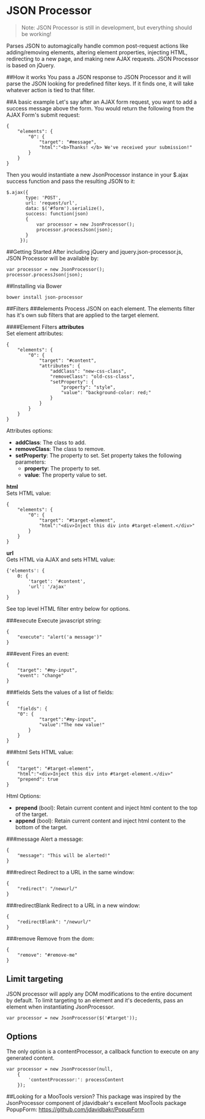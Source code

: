 JSON Processor
==============

> Note: JSON Processor is still in development, but everything should be working!

Parses JSON to automagically handle common post-request actions like adding/removing elements, altering element properties, injecting HTML, redirecting to a new page, and making new AJAX requests. JSON Processor is based on jQuery.

##How it works
You pass a JSON response to JSON Processor and it will parse the JSON looking for predefined filter keys. If it finds one, it will take whatever action is tied to that filter.

##A basic example
Let's say after an AJAX form request, you want to add a success message above the form. You would return the following from the AJAX Form's submit request:
    
    {
        "elements": {
            "0": {
                "target": "#message",
                "html":"<b>Thanks! </b> We've received your submission!"
            }
        }
    }
    

Then you would instantiate a new JsonProcessor instance in your $.ajax success function and pass the resulting JSON to it:

    $.ajax({
           type: 'POST',
           url: 'request/url',
           data: $('#form').serialize(),
           success: function(json)
           {
               var processor = new JsonProcessor(); 
               processor.processJson(json);
           }
         });
         
##Getting Started
After including jQuery and jquery.json-processor.js, JSON Processor will be available by: 

    var processor = new JsonProcessor(); 
    processor.processJson(json);
    
##Installing via Bower

    bower install json-processor

##Filters
###elements
Process JSON on each element. The elements filter has it's own sub filters that are applied to the target element.
    
####Element Filters
**attributes**<br />
Set element attributes:

    {
        "elements": {
            "0": {
                "target": "#content",
                "attributes": {
                    "addClass": "new-css-class",
                    "removeClass": "old-css-class",
                    "setProperty": {
                        "property": "style",
                        "value": "background-color: red;"
                    }
                }
            }
        }
    }
    
Attributes options:

- **addClass**: The class to add.
- **removeClass**: The class to remove.
- **setProperty**: The property to set. Set property takes the following parameters: 
    - **property**: The property to set. 
    - **value**: The property value to set.
     
**html**<br />
Sets HTML value:

    {
        "elements": {
            "0": {
                "target": "#target-element",
                "html":"<div>Inject this div into #target-element.</div>"
            }
        }
    }
    
**url**<br />
Gets HTML via AJAX and sets HTML value:

    {'elements': {
        0: {
            'target': '#content',
            'url': '/ajax'
        }
    }
    
See top level HTML filter entry below for options.
    
###execute
Execute javascript string:

    {
        "execute": "alert('a message')"
    }

###event
Fires an event:

    {
        "target": "#my-input",
        "event": "change"
    }
    
###fields
Sets the values of a list of fields:

    {
        "fields": {
        "0": {
                "target":"#my-input",
                "value":"The new value!"
            }
        }
    }


###html
Sets HTML value:

    {
        "target": "#target-element",
        "html":"<div>Inject this div into #target-element.</div>"
        "prepend": true
    }
    
Html Options:

- **prepend** (bool): Retain current content and inject html content to the top of the target.
- **append** (bool): Retain current content and inject html content to the bottom of the target.

###message
Alert a message:

    {
        "message": "This will be alerted!"
    }
    
###redirect 
Redirect to a URL in the same window:

    {
        "redirect": "/newurl/"
    }

###redirectBlank
Redirect to a URL in a new window:

    {
        "redirectBlank": "/newurl/"
    }

###remove 
Remove from the dom:

    {
        "remove": "#remove-me"
    }

## Limit targeting
JSON processor will apply any DOM modifications to the entire document by default. To limit targeting to an element and it's decedents, pass an element when instantiating JsonProcessor.

    var processor = new JsonProcessor($('#target'));
    
## Options
The only option is a contentProcessor, a callback function to execute on any generated content. 

    var processor = new JsonProcessor(null,
        {
            'contentProcessor:': processContent
        });

##Looking for a MooTools version? 
This package was inspired by the JsonProcessor component of jdavidbakr's excellent MooTools package PopupForm: https://github.com/jdavidbakr/PopupForm